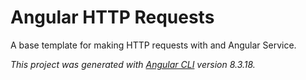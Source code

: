 # Angular HTTP Requests

A base template for making HTTP requests with and Angular Service.

*This project was generated with [Angular CLI](https://github.com/angular/angular-cli) version 8.3.18.*
